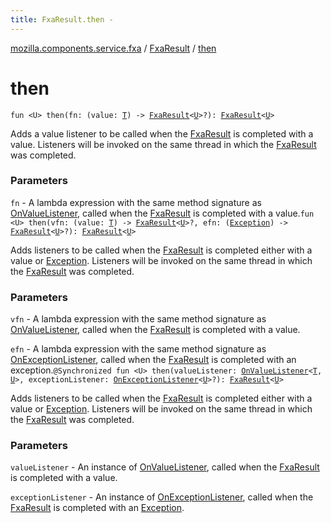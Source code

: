 ```yaml
---
title: FxaResult.then - 
---
```


[mozilla.components.service.fxa](../index.html) / [FxaResult](index.html) / [then](./then.html)

# then

`fun <U> then(fn: (value: `[`T`](index.html#T)`) -> `[`FxaResult`](index.html)`<`[`U`](then.html#U)`>?): `[`FxaResult`](index.html)`<`[`U`](then.html#U)`>`

Adds a value listener to be called when the [FxaResult](index.html) is completed with
a value. Listeners will be invoked on the same thread in which the
[FxaResult](index.html) was completed.

### Parameters

`fn` - A lambda expression with the same method signature as [OnValueListener](-on-value-listener/index.html),
called when the [FxaResult](index.html) is completed with a value.`fun <U> then(vfn: (value: `[`T`](index.html#T)`) -> `[`FxaResult`](index.html)`<`[`U`](then.html#U)`>?, efn: (`[`Exception`](https://kotlinlang.org/api/latest/jvm/stdlib/kotlin/-exception/index.html)`) -> `[`FxaResult`](index.html)`<`[`U`](then.html#U)`>?): `[`FxaResult`](index.html)`<`[`U`](then.html#U)`>`

Adds listeners to be called when the [FxaResult](index.html) is completed either with
a value or [Exception](https://kotlinlang.org/api/latest/jvm/stdlib/kotlin/-exception/index.html). Listeners will be invoked on the same thread in which the
[FxaResult](index.html) was completed.

### Parameters

`vfn` - A lambda expression with the same method signature as [OnValueListener](-on-value-listener/index.html),
called when the [FxaResult](index.html) is completed with a value.

`efn` - A lambda expression with the same method signature as [OnExceptionListener](-on-exception-listener/index.html),
called when the [FxaResult](index.html) is completed with an exception.`@Synchronized fun <U> then(valueListener: `[`OnValueListener`](-on-value-listener/index.html)`<`[`T`](index.html#T)`, `[`U`](then.html#U)`>, exceptionListener: `[`OnExceptionListener`](-on-exception-listener/index.html)`<`[`U`](then.html#U)`>?): `[`FxaResult`](index.html)`<`[`U`](then.html#U)`>`

Adds listeners to be called when the [FxaResult](index.html) is completed either with
a value or [Exception](https://kotlinlang.org/api/latest/jvm/stdlib/kotlin/-exception/index.html). Listeners will be invoked on the same thread in which the
[FxaResult](index.html) was completed.

### Parameters

`valueListener` - An instance of [OnValueListener](-on-value-listener/index.html), called when the
[FxaResult](index.html) is completed with a value.

`exceptionListener` - An instance of [OnExceptionListener](-on-exception-listener/index.html), called when the
[FxaResult](index.html) is completed with an [Exception](https://kotlinlang.org/api/latest/jvm/stdlib/kotlin/-exception/index.html).